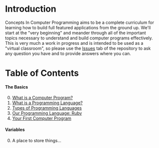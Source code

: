 
# Introduction

Concepts In Computer Programming aims to be a complete curriculum for
learning how to build full featured applications from the ground up. We'll start at the "very beginning" and meander through all of the important topics necessary to understand and build computer programs effectively.  This is very much a work in progress and is intended to be used as a "virtual classroom", so please use the [Issues](https://github.com/MikeAbner/ConceptsInComputerProgramming/issues) tab of the repository to ask any question you have and to provide answers where you can.

# Table of Contents

#### __The Basics__
  0. [What is a Computer Program?](content/0_basics/0-what-is-a-computer-program.md) 
  1. [What is a Programming Language?](content/0_basics/1-what-is-a-programming-language.md) 
  2. [Types of Programming Languages](content/0_basics/2-types-of-programming-languages.md) 
  3. [Our Programming Language: Ruby](content/0_basics/3-our-programming-language-ruby.md) 
  4. [Your First Computer Program](content/0_basics/4-your-first-computer-program.md) 

#### __Variables__
  0. A place to store things...
